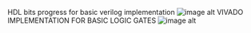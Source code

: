 HDL bits progress for basic verilog implementation
![image alt](https://github.com/user-attachments/assets/d53a654d-263d-4b30-8a38-4f9592cf6b4b)
VIVADO IMPLEMENTATION FOR BASIC LOGIC GATES 
![image alt](https://github.com/user-attachments/assets/992a3f8f-e862-4973-8a4c-29f7b276c66c)

